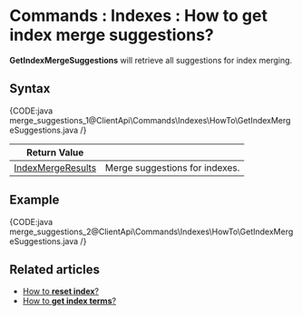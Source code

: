 # Commands : Indexes : How to get index merge suggestions?

**GetIndexMergeSuggestions** will retrieve all suggestions for index merging.

## Syntax

{CODE:java merge_suggestions_1@ClientApi\Commands\Indexes\HowTo\GetIndexMergeSuggestions.java /}

| Return Value | |
| ------------- | ----- |
| [IndexMergeResults](../../../../glossary/indexes/index-merge-results) | Merge suggestions for indexes. |

## Example

{CODE:java merge_suggestions_2@ClientApi\Commands\Indexes\HowTo\GetIndexMergeSuggestions.java /}

## Related articles

- [How to **reset index**?](../../../../client-api/commands/indexes/how-to/reset-index)   
- [How to **get index terms**?](../../../../client-api/commands/indexes/how-to/get-index-terms) 